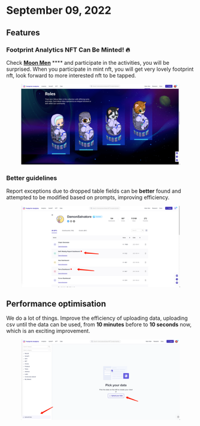 # September 09, 2022

## Features

### Footprint Analytics NFT Can Be Minted! 🔥

Check [**Moon Men**](https://www.footprint.network/moon-men) **** and participate in the activities, you will be surprised. When you participate in mint nft, you will get very lovely footprint nft, look forward to more interested nft to be tapped.

<figure><img src="../../.gitbook/assets/image (5).png" alt=""><figcaption></figcaption></figure>

### Better guidelines

Report exceptions due to dropped table fields can be **better** found and attempted to be modified based on prompts, improving efficiency.

<figure><img src="../../.gitbook/assets/image (1).png" alt=""><figcaption></figcaption></figure>

## Performance optimisation

We do a lot of things. Improve the efficiency of uploading data, uploading csv until the data can be used, from **10 minutes** before to **10 seconds** now, which is an exciting improvement.

<figure><img src="../../.gitbook/assets/image (2).png" alt=""><figcaption></figcaption></figure>
